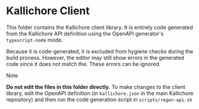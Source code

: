 # Kallichore Client

This folder contains the Kallichore client library. It is entirely code
generated from the Kallichore API definition using the OpenAPI generator's
`typescript-node` mode.

Because it is code-generated, it is excluded from hygiene checks during the
build process. However, the editor may still show errors in the generated code
since it does not match the. These errors can be ignored.

> [!NOTE]
>
> **Do not edit the files in this folder directly.** To make changes to the
> client library, edit the OpenAPI definition (in `kallichore.json` in the main
> Kallichore repository) and then run the code generation script in
> `scripts/regen-api.sh`
